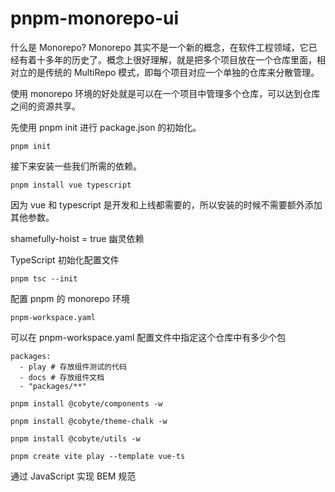 # pnpm-monorepo-ui

什么是 Monorepo?
Monorepo 其实不是一个新的概念，在软件工程领域，它已经有着十多年的历史了。概念上很好理解，就是把多个项目放在一个仓库里面，相对立的是传统的 MultiRepo 模式，即每个项目对应一个单独的仓库来分散管理。

使用 monorepo 环境的好处就是可以在一个项目中管理多个仓库，可以达到仓库之间的资源共享。

先使用 pnpm init 进行 package.json 的初始化。
```
pnpm init
```

接下来安装一些我们所需的依赖。

```
pnpm install vue typescript
```
因为 vue 和 typescript 是开发和上线都需要的，所以安装的时候不需要额外添加其他参数。

shamefully-hoist = true 幽灵依赖

TypeScript 初始化配置文件

```
pnpm tsc --init
```

配置 pnpm 的 monorepo 环境


```
pnpm-workspace.yaml
```
可以在 pnpm-workspace.yaml 配置文件中指定这个仓库中有多少个包

```
packages:
  - play # 存放组件测试的代码
  - docs # 存放组件文档
  - "packages/**"
```


```
pnpm install @cobyte/components -w

pnpm install @cobyte/theme-chalk -w

pnpm install @cobyte/utils -w
```


```
pnpm create vite play --template vue-ts
```

通过 JavaScript 实现 BEM 规范

